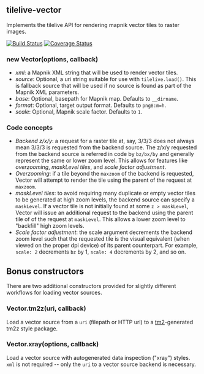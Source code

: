 tilelive-vector
---------------
Implements the tilelive API for rendering mapnik vector tiles to raster images.

[![Build Status](https://secure.travis-ci.org/mapbox/tilelive-vector.png)](http://travis-ci.org/mapbox/tilelive-vector)
[![Coverage Status](https://coveralls.io/repos/mapbox/tilelive-vector/badge.svg?branch=master&service=github)](https://coveralls.io/github/mapbox/tilelive-vector?branch=master)

### new Vector(options, callback)

- *xml*: a Mapnik XML string that will be used to render vector tiles.
- *source*: Optional, a uri string suitable for use with `tilelive.load()`. This is fallback source that will be used if no source is found as part of the Mapnik XML parameters.
- *base*: Optional, basepath for Mapnik map. Defaults to `__dirname`.
- *format*: Optional, target output format. Defaults to `png8:m=h`.
- *scale*: Optional, Mapnik scale factor. Defaults to `1`.

### Code concepts

- *Backend z/x/y*: a request for a raster tile at, say, 3/3/3 does not always mean 3/3/3 is requested from the backend source. The z/x/y requested from the backend source is referred in code by `bz/bx/by` and generally represent the same or lower zoom level. This allows for features like *overzooming*, *maskLevel tiles*, and *scale factor adjustment*.
- *Overzooming*: if a tile beyond the `maxzoom` of the backend is requested, Vector will attempt to render the tile using the parent of the request at `maxzoom`.
- *maskLevel tiles*: to avoid requiring many duplicate or empty vector tiles to be generated at high zoom levels, the backend source can specify a `maskLevel`. If a vector tile is not initially found at some `z > maskLevel`, Vector will issue an additional request to the backend using the parent tile of of the request at `maskLevel`. This allows a lower zoom level to "backfill" high zoom levels.
- *Scale factor adjustment*: the scale argument decrements the backend zoom level such that the requested tile is the visual equivalent (when viewed on the proper dpi device) of its parent counterpart. For example, `scale: 2` decrements `bz` by 1, `scale: 4` decrements by 2, and so on.

## Bonus constructors

There are two additional constructors provided for slightly different workflows for loading vector sources.

### Vector.tm2z(uri, callback)

Load a vector source from a `uri` (filepath or HTTP url) to a [tm2](https://github.com/mapbox/tm2)-generated tm2z style package.

### Vector.xray(options, callback)

Load a vector source with autogenerated data inspection ("xray") styles. `xml` is not required -- only the `uri` to a vector source backend is necessary.
